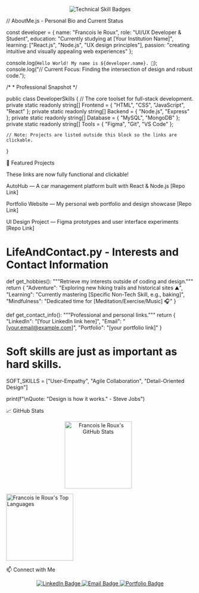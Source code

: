 <p align="center">
<!-- Skill Badges: UI/UX focused badges displayed in a single clean row -->
<img src="https://skillicons.dev/icons?i=react,nodejs,figma,html,css,js,mysql,mongodb&theme=dark" alt="Technical Skill Badges" />
</p>

// AboutMe.js - Personal Bio and Current Status

const developer = {
    name: "Francois le Roux",
    role: "UI/UX Developer & Student",
    education: "Currently studying at [Your Institution Name]",
    learning: ["React.js", "Node.js", "UX design principles"],
    passion: "creating intuitive and visually appealing web experiences"
};

console.log(`Hello World! My name is ${developer.name}. 👋`);
console.log("// Current Focus: Finding the intersection of design and robust code.");


/* * Professional Snapshot
*/

public class DeveloperSkills
{
    // The core toolset for full-stack development.
    private static readonly string[] Frontend = { "HTML", "CSS", "JavaScript", "React" };
    private static readonly string[] Backend = { "Node.js", "Express" };
    private static readonly string[] Database = { "MySQL", "MongoDB" };
    private static readonly string[] Tools = { "Figma", "Git", "VS Code" };

    // Note: Projects are listed outside this block so the links are clickable.
}


🌟 Featured Projects

These links are now fully functional and clickable!

AutoHub — A car management platform built with React & Node.js
[Repo Link]

Portfolio Website — My personal web portfolio and design showcase
[Repo Link]

UI Design Project — Figma prototypes and user interface experiments
[Repo Link]

# LifeAndContact.py - Interests and Contact Information

def get_hobbies():
    """Retrieve my interests outside of coding and design."""
    return {
        "Adventure": "Exploring new hiking trails and historical sites ⛰️",
        "Learning": "Currently mastering [Specific Non-Tech Skill, e.g., baking]",
        "Mindfulness": "Dedicated time for [Meditation/Exercise/Music] 🎧"
    }

def get_contact_info():
    """Professional and personal links."""
    return {
        "LinkedIn": "[Your LinkedIn link here]",
        "Email": "[your.email@example.com]",
        "Portfolio": "[your portfolio link]"
    }

# Soft skills are just as important as hard skills.
SOFT_SKILLS = ["User-Empathy", "Agile Collaboration", "Detail-Oriented Design"]

print(f"\nQuote: \"Design is how it works.\" - Steve Jobs")

📈 GitHub Stats

<p align="center">
<!-- Replace '231256leRouxFNF' with your actual username if different -->
<img src="https://www.google.com/search?q=https://github-readme-stats.vercel.app/api%3Fusername%3D231256leRouxFNF%26show_icons%3Dtrue%26theme%3Ddark%26include_all_commits%3Dtrue%26count_private%3Dtrue%26hide_border%3Dtrue"
alt="Francois le Roux's GitHub Stats"
height="180"
style="margin-right: 10px;" />

<!-- Replace '231256leRouxFNF' with your actual username if different -->
<img src="https://github-readme-stats.vercel.app/api/top-langs/?username=231256leRouxFNF&layout=compact&theme=dark&hide_border=true" 
     alt="Francois le Roux's Top Languages" 
     height="180" />


</p>

📫 Connect with Me

<p align="center">
<a href="[Your LinkedIn link here]" target="_blank">
<img src="https://www.google.com/search?q=https://img.shields.io/badge/LinkedIn-0077B5%3Fstyle%3Dfor-the-badge%26logo%3Dlinkedin%26logoColor%3Dwhite" alt="LinkedIn Badge" />
</a>
<a href="mailto:[your.email@example.com]" target="_blank">
<img src="https://www.google.com/search?q=https://img.shields.io/badge/Email-D14836%3Fstyle%3Dfor-the-badge%26logo%3Dgmail%26logoColor%3Dwhite" alt="Email Badge" />
</a>
<a href="[your portfolio link]" target="_blank">
<img src="https://www.google.com/search?q=https://img.shields.io/badge/Portfolio-FF4500%3Fstyle%3Dfor-the-badge%26logo%3Dwordpress%26logoColor%3Dwhite" alt="Portfolio Badge" />
</a>
</p>

